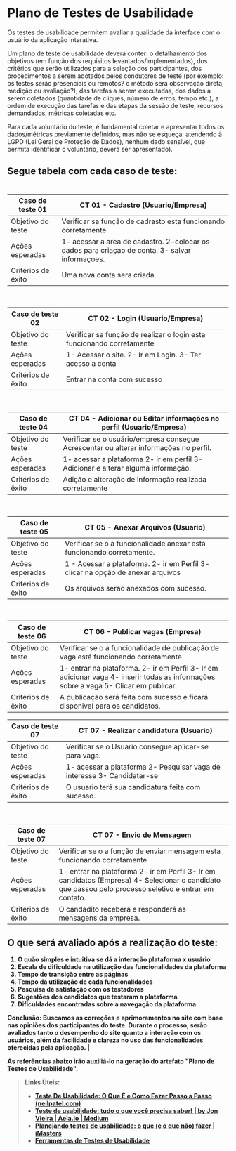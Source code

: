 # Plano de Testes de Usabilidade

Os testes de usabilidade permitem avaliar a qualidade da interface com o usuário da aplicação interativa.

Um plano de teste de usabilidade deverá conter: o detalhamento dos objetivos (em função dos requisitos levantados/implementados), dos critérios que serão utilizados para a seleção dos participantes, dos procedimentos a serem adotados pelos condutores de teste (por exemplo: os testes serão presenciais ou remotos? o método será observação direta, medição ou avaliação?), das tarefas a serem executadas, dos dados a serem coletados (quantidade de cliques, número de erros, tempo etc.), a ordem de execução das tarefas e das etapas da sessão de teste, recursos demandados, métricas coletadas etc.

Para cada voluntário do teste, é fundamental coletar e apresentar todos os dados/métricas previamente definidos, mas não se esqueça: atendendo à LGPD (Lei Geral de Proteção de Dados), nenhum dado sensível, que permita identificar o voluntário, deverá ser apresentado).






## **Segue tabela com cada caso de teste**:
#


| Caso de teste 01     |  CT 01 - Cadastro (Usuario/Empresa)                                                                    | 
| ------- | ------------------------------------------------------------------------------------------------------------ | 
| Objetivo do teste | Verificar sa função de cadrasto esta funcionando corretamente            | 
| Ações esperadas | 1- acessar a area de cadastro. 2-colocar os dados para criaçao de conta. 3- salvar informaçoes.      |
| Critérios de êxito | Uma nova conta sera criada.                                                                       |
<br>

| Caso de teste 02     |  CT 02 - Login (Usuario/Empresa)                                                                  | 
| ------- | ------------------------------------------------------------------------------------------------------------ | 
| Objetivo do teste | Verificar sa função de realizar o login esta funcionando corretamente            | 
| Ações esperadas |  1- Acessar o site. 2- Ir em Login. 3- Ter acesso a conta     |
| Critérios de êxito | Entrar na conta com sucesso                                                           |
<br>

| Caso de teste 04    |  CT 04 - Adicionar ou Editar informações no perfil (Usuario/Empresa)                                                                   | 
| ------- | ------------------------------------------------------------------------------------------------------------ | 
| Objetivo do teste | Verificar se o usuário/empresa consegue Acrescentar ou alterar informações no perfil.          | 
| Ações esperadas | 1-  acessar a plataforma 2- ir em perfil 3- Adicionar e alterar alguma informação.     |
| Critérios de êxito |  Adição e alteração de informação realizada corretamente                                                  |
<br>

| Caso de teste 05     |  CT 05 - Anexar Arquivos (Usuario)                                                                   | 
| ------- | ------------------------------------------------------------------------------------------------------------ | 
| Objetivo do teste | Verificar se o a funcionalidade anexar está funcionando corretamente.          | 
| Ações esperadas | 1 - Acessar a plataforma. 2- ir em Perfil 3- clicar na opção de anexar arquivos     |
| Critérios de êxito | Os arquivos serão anexados com sucesso.                                                  |
<br>

| Caso de teste 06    |  CT 06 - Publicar vagas (Empresa)                                                                     | 
| ------- | ------------------------------------------------------------------------------------------------------------ | 
| Objetivo do teste | Verificar se o a funcionalidade de publicação de vaga está funcionando corretamente                   | 
| Ações esperadas | 1- entrar na plataforma. 2- ir em Perfil 3- Ir em adicionar vaga 4- inserir todas as informações sobre a vaga 5- Clicar em publicar.                       |
| Critérios de êxito | A publicação será feita com sucesso e ficará disponivel para os candidatos.                                                      |
<b>

| Caso de teste 07    |  CT 07 -    Realizar candidatura (Usuario)                                                                  | 
| ------- | ------------------------------------------------------------------------------------------------------------ | 
| Objetivo do teste | Verificar se o Usuario consegue aplicar-se para vaga.    | 
| Ações esperadas | 1- acessar a plataforma  2- Pesquisar vaga de interesse 3- Candidatar-se     |
| Critérios de êxito | O usuario terá sua candidatura feita com sucesso.                                                       |
<br>

| Caso de teste 07     |  CT 07 - Envio de Mensagem                                                          | 
| ------- | ------------------------------------------------------------------------------------------------------------ | 
| Objetivo do teste | Verificar se o a função de enviar mensagem esta funcionando corretamente                   | 
| Ações esperadas | 1- entrar na plataforma 2- ir em Perfil  3- Ir em candidatos (Empresa) 4- Selecionar o candidato que passou pelo processo seletivo e entrar em contato.                    |
| Critérios de êxito | O candadito receberá e responderá as mensagens da empresa.|
  
## O que será avaliado após a realização do teste:
1. O quão simples e intuitiva se dá a interação plataforma x usuário
2. Escala de dificuldade na utilização das funcionalidades da plataforma
3. Tempo de transição entre as páginas
4. Tempo da utilização de cada funcionalidades
5. Pesquisa de satisfação com os testadores
6. Sugestões dos candidatos que testaram a plataforma
7. Dificuldades encontradas  sobre a navegação da plataforma

Conclusão:
Buscamos as correções e aprimoramentos no site com base nas opiniões dos participantes do teste. Durante o processo, serão avaliados tanto o desempenho do site quanto a interação com os usuários, além da facilidade e clareza no uso das funcionalidades oferecidas pela aplicação. |

As referências abaixo irão auxiliá-lo na geração do artefato "Plano de Testes de Usabilidade".

> **Links Úteis**:
> - [Teste De Usabilidade: O Que É e Como Fazer Passo a Passo (neilpatel.com)](https://neilpatel.com/br/blog/teste-de-usabilidade/)
> - [Teste de usabilidade: tudo o que você precisa saber! | by Jon Vieira | Aela.io | Medium](https://medium.com/aela/teste-de-usabilidade-o-que-voc%C3%AA-precisa-saber-39a36343d9a6/)
> - [Planejando testes de usabilidade: o que (e o que não) fazer | iMasters](https://imasters.com.br/design-ux/planejando-testes-de-usabilidade-o-que-e-o-que-nao-fazer/)
> - [Ferramentas de Testes de Usabilidade](https://www.usability.gov/how-to-and-tools/resources/templates.html)
